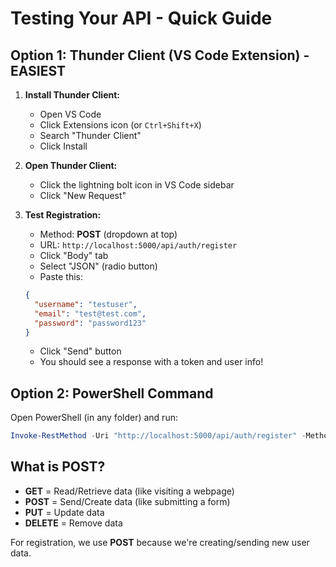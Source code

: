 # Testing Your API - Quick Guide

## Option 1: Thunder Client (VS Code Extension) - EASIEST

1. **Install Thunder Client:**
   - Open VS Code
   - Click Extensions icon (or `Ctrl+Shift+X`)
   - Search "Thunder Client"
   - Click Install

2. **Open Thunder Client:**
   - Click the lightning bolt icon in VS Code sidebar
   - Click "New Request"

3. **Test Registration:**
   - Method: **POST** (dropdown at top)
   - URL: `http://localhost:5000/api/auth/register`
   - Click "Body" tab
   - Select "JSON" (radio button)
   - Paste this:
   ```json
   {
     "username": "testuser",
     "email": "test@test.com",
     "password": "password123"
   }
   ```
   - Click "Send" button
   - You should see a response with a token and user info!

## Option 2: PowerShell Command

Open PowerShell (in any folder) and run:

```powershell
Invoke-RestMethod -Uri "http://localhost:5000/api/auth/register" -Method POST -ContentType "application/json" -Body '{"username":"testuser","email":"test@test.com","password":"password123"}'
```

## What is POST?

- **GET** = Read/Retrieve data (like visiting a webpage)
- **POST** = Send/Create data (like submitting a form)
- **PUT** = Update data
- **DELETE** = Remove data

For registration, we use **POST** because we're creating/sending new user data.


